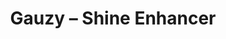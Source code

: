---
layout: product
title: "Gauzy – Shine Enhancer"
price: "850" 
desc: "Lak za pojačavanje sjaja metalnih delova"
img_path: "/assets/img/AK894.webp"
brand: "AK"
available: false
special_offer: false
new: false
soon: false
cat: "070000"
subcat: "070200"
subsubcat: "070205"
sifra: "AK894"
popular: false
---